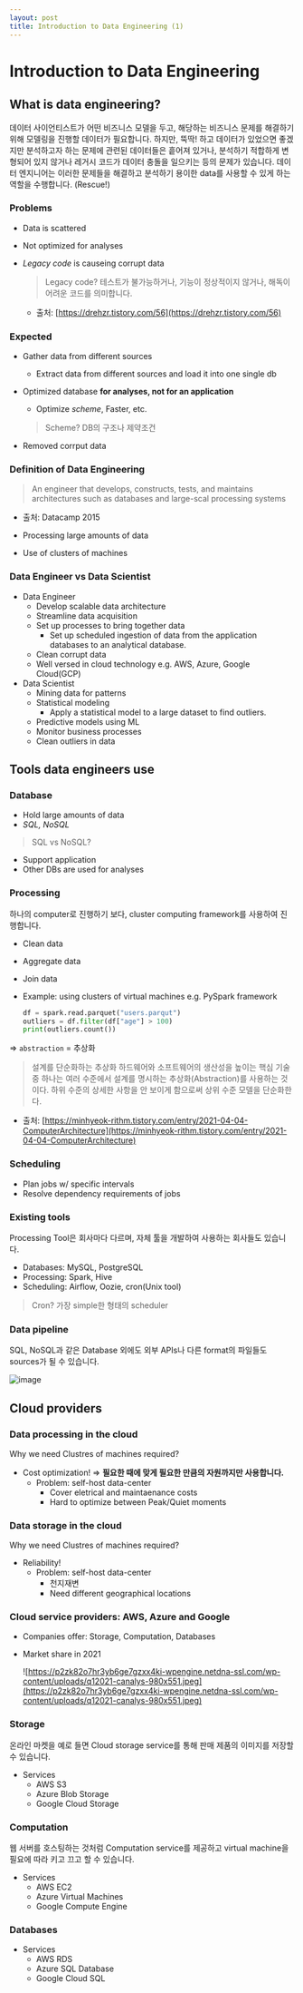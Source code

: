 ```yaml
---
layout: post
title: Introduction to Data Engineering (1)
---
```


# Introduction to Data Engineering

## What is data engineering?

데이터 사이언티스트가 어떤 비즈니스 모델을 두고, 해당하는 비즈니스 문제를 해결하기 위해 모델링을 진행할 데이터가 필요합니다. 하지만, 뚝딱! 하고 데이터가 있었으면 좋겠지만 분석하고자 하는 문제에 관련된 데이터들은 흩어져 있거나, 분석하기 적합하게 변형되어 있지 않거나 레거시 코드가 데이터 충돌을 일으키는 등의 문제가 있습니다. 데이터 엔지니어는 이러한 문제들을 해결하고 분석하기 용이한 data를 사용할 수 있게 하는 역할을 수행합니다. (Rescue!)

### Problems

- Data is scattered
- Not optimized for analyses
- *Legacy code* is causeing corrupt data

    > Legacy code?
    테스트가 불가능하거나, 기능이 정상적이지 않거나, 해독이 어려운 코드를 의미합니다.
    - 출처: [https://drehzr.tistory.com/56](https://drehzr.tistory.com/56)

### Expected

- Gather data from different sources
    - Extract data from different sources and load it into one single db
- Optimized database **for analyses, not for an application**
    - Optimize *scheme*, Faster, etc.

    > Scheme? DB의 구조나 제약조건

- Removed corrput data

### Definition of Data Engineering

> An engineer that develops, constructs, tests, and maintains architectures such as databases and large-scal processing systems
- 출처: Datacamp 2015

- Processing large amounts of data
- Use of clusters of machines

### Data Engineer vs Data Scientist

- Data Engineer
    - Develop scalable data architecture
    - Streamline data acquisition
    - Set up processes to bring together data
        - Set up scheduled ingestion of data from the application databases to an analytical database.
    - Clean corrupt data
    - Well versed in cloud technology e.g. AWS, Azure, Google Cloud(GCP)
- Data Scientist
    - Mining data for patterns
    - Statistical modeling
        - Apply a statistical model to a large dataset to find outliers.
    - Predictive models using ML
    - Monitor business processes
    - Clean outliers in data

## Tools data engineers use

### Database

- Hold large amounts of data
- *SQL, NoSQL*

> SQL vs NoSQL?

- Support application
- Other DBs are used for analyses

### Processing

하나의 computer로 진행하기 보다, cluster computing framework를 사용하여 진행합니다.

- Clean data
- Aggregate data
- Join data
- Example: using clusters of virtual machines e.g. PySpark framework

    ```python
    df = spark.read.parquet("users.parqut")
    outliers = df.filter(df["age"] > 100)
    print(outliers.count())
    ```

⇒ `abstraction` = 추상화

> 설계를 단순화하는 추상화
하드웨어와 소프트웨어의 생산성을 높이는 핵심 기술 중 하나는 여러 수준에서 설계를 명시하는 추상화(Abstraction)를 사용하는 것이다. 하위 수준의 상세한 사항을 안 보이게 함으로써 상위 수준 모델을 단순화한다.
- 출처: [https://minhyeok-rithm.tistory.com/entry/2021-04-04-ComputerArchitecture](https://minhyeok-rithm.tistory.com/entry/2021-04-04-ComputerArchitecture)

### Scheduling

- Plan jobs w/ specific intervals
- Resolve dependency requirements of jobs

### Existing tools

Processing Tool은 회사마다 다르며, 자체 툴을 개발하여 사용하는 회사들도 있습니다.

- Databases: MySQL, PostgreSQL
- Processing: Spark, Hive
- Scheduling: Airflow, Oozie, cron(Unix tool)

> Cron? 가장 simple한 형태의 scheduler

### Data pipeline

SQL, NoSQL과 같은 Database 외에도 외부 APIs나 다른 format의 파일들도 sources가 될 수 있습니다.

![image](https://user-images.githubusercontent.com/69677950/131829098-82d97996-a02b-4296-8376-8233cfcb2529.png)

## Cloud providers

### Data processing in the cloud

Why we need Clustres of machines required? 

- Cost optimization! ⇒ **필요한 때에 맞게 필요한 만큼의 자원까지만 사용합니다.**
    - Problem: self-host data-center
        - Cover eletrical and maintaenance costs
        - Hard to optimize between Peak/Quiet moments

### Data storage in the cloud

Why we need Clustres of machines required? 

- Reliability!
    - Problem: self-host data-center
        - 천지재변
        - Need different geographical locations

### Cloud service providers: AWS, Azure and Google

- Companies offer: Storage, Computation, Databases
- Market share in 2021

    ![https://p2zk82o7hr3yb6ge7gzxx4ki-wpengine.netdna-ssl.com/wp-content/uploads/q12021-canalys-980x551.jpeg](https://p2zk82o7hr3yb6ge7gzxx4ki-wpengine.netdna-ssl.com/wp-content/uploads/q12021-canalys-980x551.jpeg)

### Storage

온라인 마켓을 예로 들면 Cloud storage service를 통해 판매 제품의 이미지를 저장할 수 있습니다.

- Services
    - AWS S3
    - Azure Blob Storage
    - Google Cloud Storage

### Computation

웹 서버를 호스팅하는 것처럼 Computation service를 제공하고 virtual machine을 필요에 따라 키고 끄고 할 수 있습니다.

- Services
    - AWS EC2
    - Azure Virtual Machines
    - Google Compute Engine

### Databases

- Services
    - AWS RDS
    - Azure SQL Database
    - Google Cloud SQL
